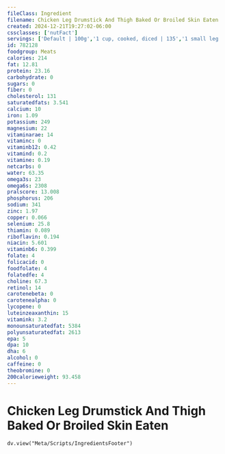 ```yaml
---
fileClass: Ingredient
filename: Chicken Leg Drumstick And Thigh Baked Or Broiled Skin Eaten
created: 2024-12-21T19:27:02-06:00
cssclasses: ['nutFact']
servings: ['Default | 100g','1 cup, cooked, diced | 135','1 small leg | 120','1 medium leg | 140','1 large leg | 185','1 leg, ns as to size | 140','1 oz, cooked | 28','1 leg quarter (yield after cooking, bone removed) | 140']
id: 782128
foodgroup: Meats
calories: 214
fat: 12.81
protein: 23.16
carbohydrate: 0
sugars: 0
fiber: 0
cholesterol: 131
saturatedfats: 3.541
calcium: 10
iron: 1.09
potassium: 249
magnesium: 22
vitaminarae: 14
vitaminc: 0
vitaminb12: 0.42
vitamind: 0.2
vitamine: 0.19
netcarbs: 0
water: 63.35
omega3s: 23
omega6s: 2308
pralscore: 13.008
phosphorus: 206
sodium: 341
zinc: 1.97
copper: 0.066
selenium: 25.8
thiamin: 0.089
riboflavin: 0.194
niacin: 5.601
vitaminb6: 0.399
folate: 4
folicacid: 0
foodfolate: 4
folatedfe: 4
choline: 67.3
retinol: 14
carotenebeta: 0
carotenealpha: 0
lycopene: 0
luteinzeaxanthin: 15
vitamink: 3.2
monounsaturatedfat: 5384
polyunsaturatedfat: 2613
epa: 5
dpa: 10
dha: 6
alcohol: 0
caffeine: 0
theobromine: 0
200calorieweight: 93.458
---
```


# Chicken Leg Drumstick And Thigh Baked Or Broiled Skin Eaten

```dataviewjs
dv.view("Meta/Scripts/IngredientsFooter")
```